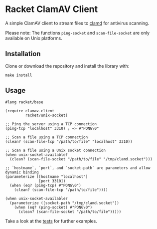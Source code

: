 # Racket ClamAV Client

A simple ClamAV client to stream files to [clamd](https://linux.die.net/man/8/clamd) for antivirus scanning.

Please note: The functions `ping-socket` and `scan-file-socket` are only available on Unix platforms.

## Installation

Clone or download the repository and install the library with:

```shell
make install
```

## Usage

```racket
#lang racket/base

(require clamav-client
         racket/unix-socket)

;; Ping the server using a TCP connection
(ping-tcp "localhost" 3310) ; => #"PONG\0"

;; Scan a file using a TCP connection
(clean? (scan-file-tcp "/path/to/file" "localhost" 3310))

;; Scan a file using a Unix socket connection
(when unix-socket-available?
  (clean? (scan-file-socket "/path/to/file" "/tmp/clamd.socket")))

;; `hostname`, `port`, and `socket-path` are parameters and allow dynamic binding
(parameterize ([hostname "localhost"]
               [port 3310])
  (when (eq? (ping-tcp) #"PONG\0")
    (clean? (scan-file-tcp "/path/to/file"))))

(when unix-socket-available?
  (parameterize ([socket-path "/tmp/clamd.socket"])
    (when (eq? (ping-socket) #"PONG\0")
      (clean? (scan-file-socket "/path/to/file")))))
```

Take a look at the [tests](clamav-client-test/clamav-client.rkt) for further examples.
